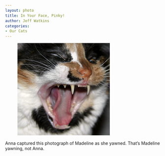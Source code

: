 ```yaml
---
layout: photo
title: In Your Face, Pinky!
author: Jeff Watkins
categories:
- Our Cats
---
```


<figure><img class="photo" src="/photos/IMG_1853.jpg"></figure>

Anna captured this photograph of Madeline as she yawned. That’s Madeline
yawning, not Anna.

